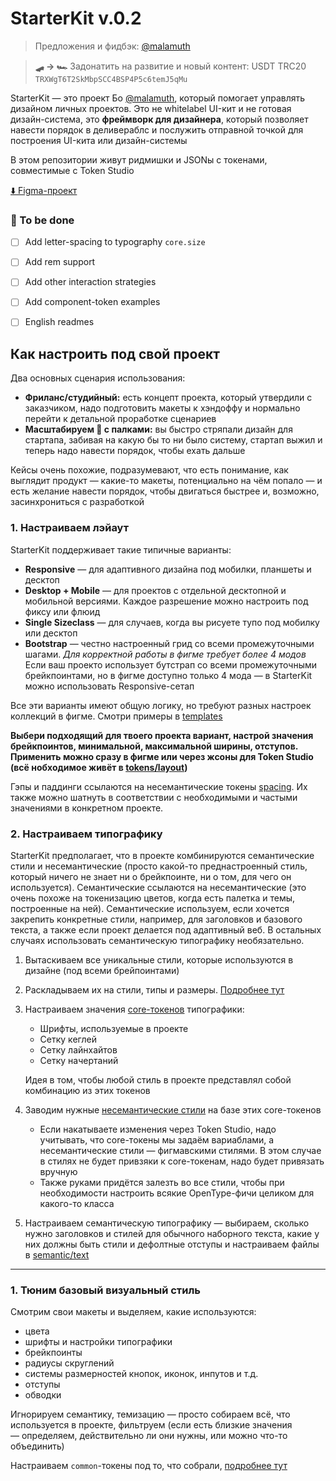 # StarterKit v.0.2

> Предложения и фидбэк: [@malamuth](https://t.me/malamuth)

> **🛹 → 🏎️** Задонатить на развитие и новый контент: USDT TRC20 `TRXWgT6T2SkMbpSCC4BSP4P5c6temJ5qMu`

StarterKit — это проект Бо [@malamuth](https://t.me/malamuth), который помогает управлять дизайном личных проектов. Это не whitelabel UI-кит и не готовая дизайн-система, это **фреймворк для дизайнера**, который позволяет навести порядок в деливераблс и послужить отправной точкой для построения UI-кита или дизайн-системы

В этом репозитории живут ридмишки и JSONы с токенами, совместимые с Token Studio

[⬇️ Figma-проект]()


### 🚧 To be done
- [ ] Add letter-spacing to typography `core.size`
- [ ] Add rem support
- [ ] Add other interaction strategies
- [ ] Add component-token examples
- [ ] English readmes


## Как настроить под свой проект

Два основных сценария использования:
- **Фриланс/студийный:** есть концепт проекта, который утвердили с заказчиком, надо подготовить макеты к хэндоффу и нормально перейти к детальной проработке сценариев
- **Масштабируем 💩 с палками:** вы быстро стряпали дизайн для стартапа, забивая на какую бы то ни было систему, стартап выжил и теперь надо навести порядок, чтобы ехать дальше

Кейсы очень похожие, подразумевают, что есть понимание, как выглядит продукт — какие-то макеты, потенциально на чём попало — и есть желание навести порядок, чтобы двигаться быстрее и, возможно, засинхрониться с разработкой

### 1. Настраиваем лэйаут

StarterKit поддерживает такие типичные варианты:
- **Responsive** — для адаптивного дизайна под мобилки, планшеты и десктоп
- **Desktop + Mobile** — для проектов с отдельной десктопной и мобильной версиями. Каждое разрешение можно настроить под фиксу или флюид
- **Single Sizeclass** — для случаев, когда вы рисуете тупо под мобилку или десктоп
- **Bootstrap** — честно настроенный грид со всеми промежуточными шагами. _Для корректной работы в фигме требует более 4 модов_ Если ваш проекто использует бутстрап со всеми промежуточными брейкпоинтами, но в фигме доступно только 4 мода — в StarterKit можно использовать Responsive-сетап   

Все эти варианты имеют общую логику, но требуют разных настроек коллекций в фигме. Смотри примеры в [templates](temlates/layout)

**Выбери подходящий для твоего проекта вариант, настрой значения брейкпоинтов, минимальной, максимальной ширины, отступов. Применить можно сразу в фигме или через жсоны для Token Studio (всё нобходимое живёт в [tokens/layout](tokens/semantic/layout))**

Гэпы и паддинги ссылаются на несемантические токены [spacing](tokens/core/size/spacing.json). Их также можно шатнуть в соответствии с необходимыми и частыми значениями в конкретном проекте.

### 2. Настраиваем типографику

StarterKit предполагает, что в проекте комбинируются семантические стили и несемантические (просто какой-то преднастроенный стиль, который ничего не знает ни о брейкпоинте, ни о том, для чего он используется). Семантические ссылаются на несемантические (это очень похоже на токенизацию цветов, когда есть палетка и темы, построенные на ней). Семантические используем, если хочется закрепить конкретные стили, например, для заголовков и базового текста, а также если проект делается под адаптивный веб. В остальных случаях использовать семантическую типографику необязательно.

1. Вытаскиваем все уникальные стили, которые используются в дизайне (под всеми брейпоинтами)
2. Раскладываем их на стили, типы и размеры. [Подробнее тут](tokens/core/typography/README.md)
3. Настраиваем значения [core-токенов](tokens/core/typography/core.json) типографики:
   - Шрифты, используемые в проекте
   - Сетку кеглей
   - Сетку лайнхайтов
   - Сетку начертаний
   
   Идея в том, чтобы любой стиль в проекте представлял собой комбинацию из этих токенов
4. Заводим нужные [несемантические стили](tokens/core/typography/typography.json) на базе этих core-токенов
   - Если накатываете изменения через Token Studio, надо учитывать, что core-токены мы задаём вариаблами, а несемантические стили — фигмавскими стилями. В этом случае в стилях не будет привзяки к core-токенам, надо будет привязать вручную
   - Также руками придётся залезть во все стили, чтобы при необходимости настроить всякие OpenType-фичи целиком для какого-то класса
5. Настраиваем семантическую типографику — выбираем, сколько нужно заголовков и стилей для обычного наборного текста, какие у них должны быть стили и дефолтные отступы и настраиваем файлы в [semantic/text](tokens/semantic/text)

-------------------------

### 1. Тюним базовый визуальный стиль

Смотрим свои макеты и выделяем, какие используются:
- цвета
- шрифты и настройки типографики
- брейкпоинты
- радиусы скруглений
- системы размерностей кнопок, иконок, инпутов и т.д.
- отступы
- обводки

Игнорируем семантику, темизацию — просто собираем всё, что используется в проекте, фильтруем (если есть близкие значения — определяем, действительно ли они нужны, или можно что-то объединить)

Настраиваем `common`-токены под то, что собрали, [подробнее тут](tokens/core/README.md)